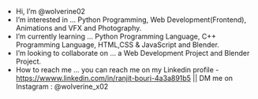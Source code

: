 -  Hi, I’m @wolverine02
-  I’m interested in ... Python Programming, Web Development(Frontend), Animations and VFX and Photography.
-  I’m currently learning ... Python Programming Language, C++ Programming Language, HTML,CSS & JavaScript and Blender.
-  I’m looking to collaborate on ... a Web Development Project and Blender Project.
-  How to reach me ... you can reach me on my Linkedin profile - https://wwww.linkedin.com/in/ranjit-bouri-4a3a891b5 || DM me on Instagram : @wolverine_x02

<!---
wolverine02/wolverine02 is a ✨ special ✨ repository because its `README.md` (this file) appears on your GitHub profile.
You can click the Preview link to take a look at your changes.
--->
